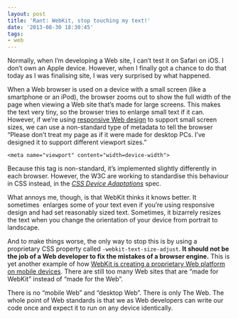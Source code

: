 ```yaml
---
layout: post
title: 'Rant: WebKit, stop touching my text!'
date: '2013-08-30 18:30:45'
tags:
- web
---
```


Normally, when I’m developing a Web site, I can’t test it on Safari on iOS. I don’t own an Apple device. However, when I finally got a chance to do that today as I was finalising site, I was very surprised by what happened.

When a Web browser is used on a device with a small screen (like a smartphone or an iPod), the browser zooms out to show the full width of the page when viewing a Web site that’s made for large screens. This makes the text very tiny, so the browser tries to enlarge small text if it can. However, if we’re using [responsive Web design](http://joshtumath.me.uk/2013/08/14/the-importance-of-responsive-web-design/ "The importance of responsive web design") to support small screen sizes, we can use a non-standard type of metadata to tell the browser “Please don’t treat my page as if it were made for desktop PCs. I’ve designed it to support different viewport sizes.”

```
<meta name="viewport" content="width=device-width">
```

Because this tag is non-standard, it’s implemented slightly differently in each browser. However, the W3C are working to standardise this behaviour in CSS instead, in the <cite>[CSS Device Adaptations](http://dev.w3.org/csswg/css-device-adapt/)</cite> spec.

What annoys me, though, is that WebKit thinks it knows better. It sometimes  enlarges some of your text even if you’re using responsive design and had set reasonably sized text. Sometimes, it bizarrely resizes the text when you change the orientation of your device from portrait to landscape.

And to make things worse, the only way to stop this is by using a proprietary CSS property called `-webkit-text-size-adjust`. **It should not be the job of a Web developer to fix the mistakes of a browser engine.** This is yet another example of how [WebKit is creating a proprietary Web platform on mobile devices](http://joshtumath.me.uk/2013/02/17/webkit-vs-the-web/ "WebKit vs. the Web"). There are still too many Web sites that are “made for WebKit” instead of “made for the Web”.

There is no “mobile Web” and “desktop Web”. There is only The Web. The whole point of Web standards is that we as Web developers can write our code once and expect it to run on any device identically.